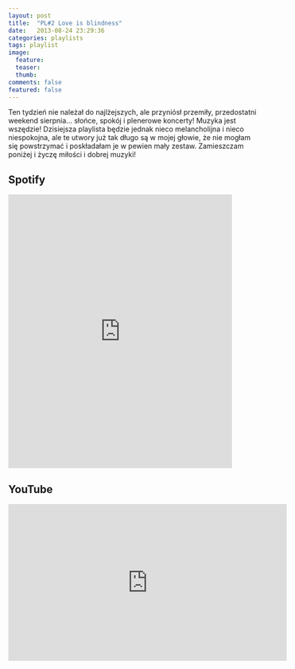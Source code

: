 ```yaml
---
layout: post
title:  "PL#2 Love is blindness"
date:   2013-08-24 23:29:36
categories: playlists
tags: playlist
image:
  feature: 
  teaser:
  thumb:
comments: false
featured: false
---
```

Ten tydzień nie należał do najlżejszych, ale przyniósł przemiły, przedostatni weekend sierpnia... 
słońce, spokój i plenerowe koncerty! Muzyka jest wszędzie! Dzisiejsza playlista będzie jednak nieco melancholijna 
i nieco niespokojna, ale te utwory już tak długo są w mojej głowie, że nie mogłam się powstrzymać i poskładałam je w pewien mały zestaw. 
Zamieszczam poniżej i życzę miłości i dobrej muzyki!

## Spotify
<iframe src="https://embed.spotify.com/?uri=spotify%3Auser%3A1173952261%3Aplaylist%3A1Swh80woNLNYjlNNmtWqCE&theme=white" 
  width="450" 
  height="550" 
  frameborder="0" 
  allowtransparency="true">
</iframe>

## YouTube
<iframe width="560" height="315" src="https://www.youtube.com/embed/videoseries?list=PLynJw3Ptj9lHP9UBm8ziil1XWAdOVmnvC" frameborder="0"></iframe>